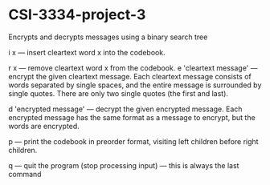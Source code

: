 # CSI-3334-project-3
Encrypts and decrypts messages using a binary search tree

i x — insert cleartext word x into the codebook.

r x — remove cleartext word x from the codebook.
e 'cleartext message' — encrypt the given cleartext message. Each cleartext message consists of words separated by single spaces, and the entire message is surrounded by single quotes. There are only two single quotes (the first and last).

d 'encrypted message' — decrypt the given encrypted message. Each encrypted message has the same format as a message to encrypt, but the words are encrypted.

p — print the codebook in preorder format, visiting left children before right children.

q — quit the program (stop processing input) — this is always the last command

